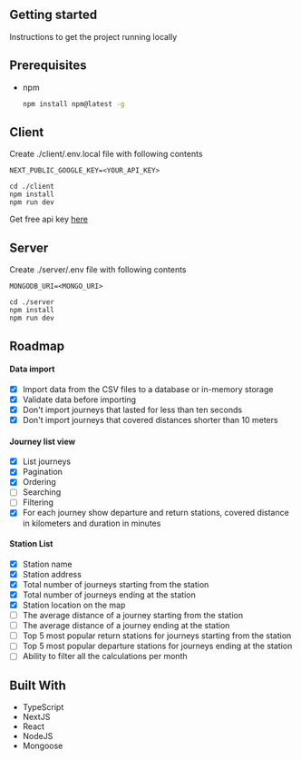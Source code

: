 ## Getting started

Instructions to get the project running locally

## Prerequisites

- npm
  ```sh
  npm install npm@latest -g
  ```

## Client

Create ./client/.env.local file with following contents

```
NEXT_PUBLIC_GOOGLE_KEY=<YOUR_API_KEY>
```

```
cd ./client
npm install
npm run dev
```

Get free api key <a href="https://developers.google.com/maps/documentation/embed/get-api-key">here</a>

## Server

Create ./server/.env file with following contents

```
MONGODB_URI=<MONGO_URI>
```

```
cd ./server
npm install
npm run dev
```

## Roadmap

#### Data import

- [x] Import data from the CSV files to a database or in-memory storage
- [x] Validate data before importing
- [x] Don't import journeys that lasted for less than ten seconds
- [x] Don't import journeys that covered distances shorter than 10 meters

#### Journey list view

- [x] List journeys
- [x] Pagination
- [x] Ordering
- [ ] Searching
- [ ] Filtering
- [x] For each journey show departure and return stations, covered distance in kilometers and duration in minutes

#### Station List

- [x] Station name
- [x] Station address
- [x] Total number of journeys starting from the station
- [x] Total number of journeys ending at the station
- [x] Station location on the map
- [ ] The average distance of a journey starting from the station
- [ ] The average distance of a journey ending at the station
- [ ] Top 5 most popular return stations for journeys starting from the station
- [ ] Top 5 most popular departure stations for journeys ending at the station
- [ ] Ability to filter all the calculations per month

## Built With

- TypeScript
- NextJS
- React
- NodeJS
- Mongoose
